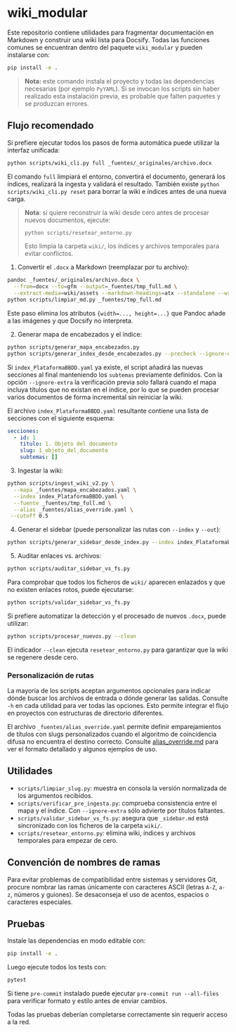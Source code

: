 # wiki_modular

Este repositorio contiene utilidades para fragmentar documentación en Markdown
y construir una wiki lista para Docsify. Todas las funciones comunes se
encuentran dentro del paquete `wiki_modular` y pueden instalarse con:

```bash
pip install -e .
```

> **Nota:** este comando instala el proyecto y todas las dependencias
> necesarias (por ejemplo `PyYAML`). Si se invocan los scripts sin haber
> realizado esta instalación previa, es probable que falten paquetes y se
> produzcan errores.

## Flujo recomendado

Si prefiere ejecutar todos los pasos de forma automática puede utilizar la
interfaz unificada:

```bash
python scripts/wiki_cli.py full _fuentes/_originales/archivo.docx
```

El comando `full` limpiará el entorno, convertirá el documento, generará los
índices, realizará la ingesta y validará el resultado. También existe
`python scripts/wiki_cli.py reset` para borrar la wiki e índices antes de una
nueva carga.

> **Nota**: si quiere reconstruir la wiki desde cero antes de procesar nuevos documentos, ejecute:
>
> ```bash
> python scripts/resetear_entorno.py
> ```
>
> Esto limpia la carpeta `wiki/`, los índices y archivos temporales para evitar conflictos.

1. Convertir el `.docx` a Markdown (reemplazar por tu archivo):

```bash
pandoc _fuentes/_originales/archivo.docx \
  --from=docx --to=gfm --output=_fuentes/tmp_full.md \
  --extract-media=wiki/assets --markdown-headings=atx --standalone --wrap=none
python scripts/limpiar_md.py _fuentes/tmp_full.md
```
Este paso elimina los atributos `{width=..., height=...}` que Pandoc añade a las
imágenes y que Docsify no interpreta.

2. Generar mapa de encabezados y el índice:

```bash
python scripts/generar_mapa_encabezados.py
python scripts/generar_index_desde_encabezados.py --precheck --ignore-extra
```

Si `index_PlataformaBBDD.yaml` ya existe, el script añadirá las nuevas secciones
al final manteniendo los `subtemas` previamente definidos. Con la opción
`--ignore-extra` la verificación previa solo fallará cuando el mapa incluya
títulos que no existan en el índice, por lo que se pueden procesar varios
documentos de forma incremental sin reiniciar la wiki.

El archivo `index_PlataformaBBDD.yaml` resultante contiene una lista de secciones con el siguiente esquema:

```yaml
secciones:
  - id: 1
    titulo: 1. Objeto del documento
    slug: 1_objeto_del_documento
    subtemas: []
```

3. Ingestar la wiki:

```bash
python scripts/ingest_wiki_v2.py \
  --mapa _fuentes/mapa_encabezados.yaml \
  --index index_PlataformaBBDD.yaml \
  --fuente _fuentes/tmp_full.md \
  --alias _fuentes/alias_override.yaml \
 --cutoff 0.5
```

4. Generar el sidebar (puede personalizar las rutas con `--index` y `--out`):

```bash
python scripts/generar_sidebar_desde_index.py --index index_PlataformaBBDD.yaml --out _sidebar.md
```

5. Auditar enlaces vs. archivos:

```bash
python scripts/auditar_sidebar_vs_fs.py
```

Para comprobar que todos los ficheros de `wiki/` aparecen enlazados y que no
existen enlaces rotos, puede ejecutarse:

```bash
python scripts/validar_sidebar_vs_fs.py
```

Si prefiere automatizar la detección y el procesado de nuevos `.docx`, puede
utilizar:

```bash
python scripts/procesar_nuevos.py --clean
```

El indicador `--clean` ejecuta `resetear_entorno.py` para garantizar que la
wiki se regenere desde cero.

### Personalización de rutas

La mayoría de los scripts aceptan argumentos opcionales para indicar dónde
buscar los archivos de entrada o dónde generar las salidas. Consulte `-h` en
cada utilidad para ver todas las opciones. Esto permite integrar el flujo en
proyectos con estructuras de directorio diferentes.

El archivo `_fuentes/alias_override.yaml` permite definir emparejamientos de
títulos con slugs personalizados cuando el algoritmo de coincidencia difusa no
encuentra el destino correcto. Consulte [alias_override.md](alias_override.md)
para ver el formato detallado y algunos ejemplos de uso.

## Utilidades

- `scripts/limpiar_slug.py`: muestra en consola la versión normalizada de los argumentos recibidos.
- `scripts/verificar_pre_ingesta.py`: comprueba consistencia entre el mapa y el índice. Con `--ignore-extra` sólo advierte por títulos faltantes.
- `scripts/validar_sidebar_vs_fs.py`: asegura que `_sidebar.md` está sincronizado con los ficheros de la carpeta `wiki/`.
- `scripts/resetear_entorno.py`: elimina wiki, índices y archivos temporales para empezar de cero.

## Convención de nombres de ramas

Para evitar problemas de compatibilidad entre sistemas y servidores Git,
procure nombrar las ramas únicamente con caracteres ASCII (letras
`A-Z`, `a-z`, números y guiones). Se desaconseja el uso de acentos,
espacios o caracteres especiales.

## Pruebas

Instale las dependencias en modo editable con:

```bash
pip install -e .
```

Luego ejecute todos los tests con:

```bash
pytest
```

Si tiene `pre-commit` instalado puede ejecutar `pre-commit run --all-files` para
verificar formato y estilo antes de enviar cambios.

Todas las pruebas deberían completarse correctamente sin requerir acceso a la red.
